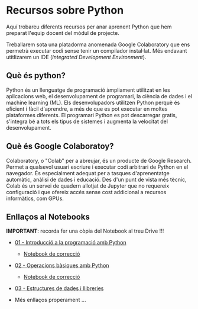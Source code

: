 # Recursos sobre Python
Aquí trobareu diferents recursos per anar aprenent Python que hem preparat l'equip docent del mòdul de projecte.

Treballarem sota una platadorma anomenada Google Colaboratory que ens permetrà executar codi sense tenir un compilador instal·lat. Més endavant utitlizarem un IDE (_Integrated Development Environment_).

## Què és python?
Python és un llenguatge de programació àmpliament utilitzat en les aplicacions web, el desenvolupament de programari, la ciència de dades i el machine learning (ML). Els desenvolupadors utilitzen Python perquè és eficient i fàcil d'aprendre, a més de que es pot executar en moltes plataformes diferents. El programari Python es pot descarregar gratis, s'integra bé a tots els tipus de sistemes i augmenta la velocitat del desenvolupament.

## Què és Google Colaboratoy?
Colaboratory, o "Colab" per a abreujar, és un producte de Google Research. Permet a qualsevol usuari escriure i executar codi arbitrari de Python en el navegador. És especialment adequat per a tasques d'aprenentatge automàtic, anàlisi de dades i educació. Des d'un punt de vista més tècnic, Colab és un servei de quadern allotjat de Jupyter que no requereix configuració i que ofereix accés sense cost addicional a recursos informàtics, com GPUs.

## Enllaços al Notebooks
**IMPORTANT**: recorda fer una còpia del Notebook al treu Drive !!!

* [01 - Introducció a la programació amb Python](https://colab.research.google.com/drive/1XAx_WuNvfIsPddGoWyfXNvs0QmTUCO6K?usp=sharing)
    * [Notebook de correcció](https://colab.research.google.com/drive/1XOVatialek_30byIeKIMgRypQT2vqgHj?usp=sharing)
* [02 - Operacions bàsiques amb Python](https://colab.research.google.com/drive/1QgHjQhV-XtOtG5NB8hXYBwTcP6kjKl7a?usp=sharing)
    * [Notebook de correcció](https://colab.research.google.com/drive/1IWsMDB_B3DniTrHlyVIGkOsTQ_8sLlYy?usp=sharing)
* [03 - Estructures de dades i llibreries](https://colab.research.google.com/drive/1dX9_lnl3MqtLzueW5SxRrLF2tX2hhVuk?usp=sharing)

* Més enllaços properament ...
